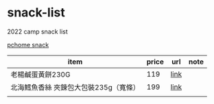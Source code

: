 # snack-list
2022 camp snack list 

[pchome snack](https://24h.pchome.com.tw/region/DBAC)

| item  | price  | url  | note  |
|---|---|---|---|
| 老楊鹹蛋黃餅230G  |  119 | [link](https://24h.pchome.com.tw/prod/DBACA8-A9006W8S5)  |
| 北海鱈魚香絲 夾鍊包大包裝235g（寬條）|199|[link](https://24h.pchome.com.tw/prod/DBACHS-A90083MJN)|
||||
